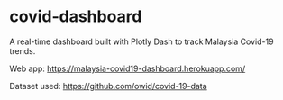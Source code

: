 # covid-dashboard

A real-time dashboard built with Plotly Dash to track Malaysia Covid-19 trends.

Web app: https://malaysia-covid19-dashboard.herokuapp.com/

Dataset used: https://github.com/owid/covid-19-data
